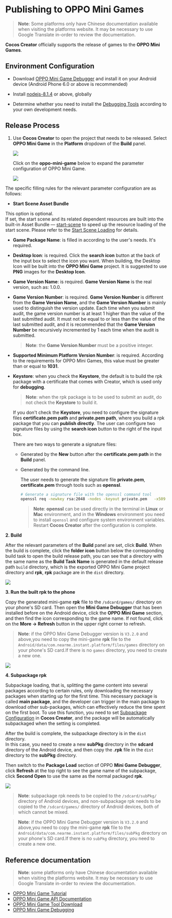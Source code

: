 # Publishing to OPPO Mini Games

> **Note**: Some platforms only have Chinese documentation available when visiting the platforms website. It may be necessary to use Google Translate in-order to review the documentation.

__Cocos Creator__ officially supports the release of games to the **OPPO Mini Games**.

## Environment Configuration

- Download [OPPO Mini Game Debugger](https://cdofs.oppomobile.com/cdo-activity/static/201810/26/quickgame/documentation/#/games/use) and install it on your Android device (Android Phone 6.0 or above is recommended)

- Install [nodejs-8.1.4](https://nodejs.org/en/download/) or above, globally

- Determine whether you need to install the [Debugging Tools](https://cdofs.oppomobile.com/cdo-activity/static/201810/26/quickgame/documentation/games/use.html) according to your own development needs.

## Release Process

1. Use **Cocos Creator** to open the project that needs to be released. Select **OPPO Mini Game** in the **Platform** dropdown of the **Build** panel.

    ![](./oppo-mini-game/build_options.jpg)

    Click on the **oppo-mini-game** below to expand the parameter configuration of OPPO Mini Game.

    ![](./oppo-mini-game/oppo_options.png)

The specific filling rules for the relevant parameter configuration are as follows:

- **Start Scene Asset Bundle**

This option is optional.<br>
If set, the start scene and its related dependent resources are built into the built-in Asset Bundle — [start-scene](../../asset/bundle.md#the-built-in-asset-bundle) to speed up the resource loading of the start scene. Please refer to the [Start Scene Loading](#speed-up-the-loading-of-the-start-scene) for details.

- **Game Package Name**: is filled in according to the user's needs. It's required.

- **Desktop Icon**: is required. Click the **search icon** button at the back of the input box to select the icon you want. When building, the Desktop Icon will be built into the **OPPO Mini Game** project. It is suggested to use **PNG** images for the **Desktop Icon**.

- **Game Version Name**: is required. **Game Version Name** is the real version, such as: 1.0.0.

- **Game Version Number**: is required. **Game Version Number** is different from the **Game Version Name**, and the **Game Version Number** is mainly used to distinguish the version update. Each time when you submit audit, the game version number is at least 1 higher than the value of the last submitted audit. It must not be equal to or less than the value of the last submitted audit, and it is recommended that the **Game Version Number** be recursively incremented by 1 each time when the audit is submitted.

  > **Note**: the **Game Version Number** must be a positive integer.

- **Supported Minimum Platform Version Number**: is required. According to the requirements for OPPO Mini Games, this value must be greater than or equal to **1031**.

- **Keystore**: when you check the **Keystore**, the default is to build the rpk package with a certificate that comes with Creator, which is used only for **debugging**.

  > **Note**: when the rpk package is to be used to submit an audit, do not check the **Keystore** to build it.
  
  If you don't check the **Keystore**, you need to configure the signature files **certificate.pem path** and **private.pem path**, where you build a rpk package that you can **publish directly**. The user can configure two signature files by using the **search icon** button to the right of the input box.

  There are two ways to generate a signature files:

    - Generated by the **New** button after the **certificate.pem path** in the **Build** panel.

    - Generated by the command line.

      The user needs to generate the signature file **private.pem**, **certificate.pem** through tools such as **openssl**.

      ```bash
      # Generate a signature file with the openssl command tool
      openssl req -newkey rsa:2048 -nodes -keyout private.pem   -x509 -days 3650 -out certificate.pem
      ```

      > **Note**: **openssl** can be used directly in the terminal in **Linux** or **Mac** environment, and in the **Windows** environment you need to install `openssl` and configure system environment variables. Restart **Cocos Creator** after the configuration is complete.

**2. Build**

After the relevant parameters of the **Build** panel are set, click **Build**. When the build is complete, click the **folder icon** button below the corresponding build task to open the build release path, you can see that a directory with the same name as the **Build Task Name** is generated in the default release path `build` directory, which is the exported OPPO Mini Game project directory and **rpk**, **rpk** package are in the `dist` directory.

![](./oppo-mini-game/package.jpg)

**3. Run the built rpk to the phone**

Copy the generated mini-game **rpk** file to the `/sdcard/games/` directory on your phone's SD card. Then open the **Mini Game Debugger** that has been installed before on the Android device, click the **OPPO Mini Game** section, and then find the icon corresponding to the game name. If not found, click on the **More -> Refresh** button in the upper right corner to refresh.

  > **Note**: if the OPPO Mini Game Debugger version is `V3.2.0` and above,you need to copy the mini-game **rpk** file to the `Android/data/com.nearme.instant.platform/files/games` directory on your phone's SD card.If there is no `games` directory, you need to create a new one.

![](./oppo-mini-game/rpk_games.jpg)

**4. Subpackage rpk**

Subpackage loading, that is, splitting the game content into several packages according to certain rules, only downloading the necessary packages when starting up for the first time. This necessary package is called **main package**, and the developer can trigger in the main package to download other sub-packages, which can effectively reduce the time spent on the first boot. To use this function, you need to set [Subpackage Configuration](../../asset/subpackage.md) in **Cocos Creator**, and the package will be automatically subpackaged when the setting is completed.

After the build is complete, the subpackage directory is in the `dist` directory. <br>
In this case, you need to create a new **subPkg** directory in the **sdcard** directory of the Android device, and then copy the **.rpk** file in the `dist` directory to the **subPkg** directory.

Then switch to the **Package Load** section of OPPO **Mini Game Debugger**, click **Refresh** at the top right to see the game name of the subpackage, click **Second Open** to use the same as the normal packaged **rpk**.

![](./oppo-mini-game/run_subpackage.jpg)

> **Note**: subpackage rpk needs to be copied to the `/sdcard/subPkg/` directory of Android devices, and non-subpackage rpk needs to be copied to the `/sdcard/games/` directory of Android devices, both of which cannot be mixed.

> **Note**: if the OPPO Mini Game Debugger version is `V3.2.0` and above,you need to copy the mini-game **rpk** file to the `Android/data/com.nearme.instant.platform/files/subPkg` directory on your phone's SD card.If there is no `subPkg` directory, you need to create a new one.

## Reference documentation

> **Note**: some platforms only have Chinese documentation available when visiting the platforms website. It may be necessary to use Google Translate in-order to review the documentation.

- [OPPO Mini Game Tutorial](https://cdofs.oppomobile.com/cdo-activity/static/201810/26/quickgame/documentation/games/quickgame.html)
- [OPPO Mini Game API Documentation](https://cdofs.oppomobile.com/cdo-activity/static/201810/26/quickgame/documentation/feature/account.html)
- [OPPO Mini Game Tool Download](https://cdofs.oppomobile.com/cdo-activity/static/201810/26/quickgame/documentation/games/use.html)
- [OPPO Mini Game Debugging](https://cdofs.oppomobile.com/cdo-activity/static/201810/26/quickgame/documentation/games/debug.html)
